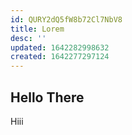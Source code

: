 ```yaml
---
id: QURY2dQ5fW8b72Cl7NbV8
title: Lorem
desc: ''
updated: 1642282998632
created: 1642277297124
---
```


## Hello There
Hiii